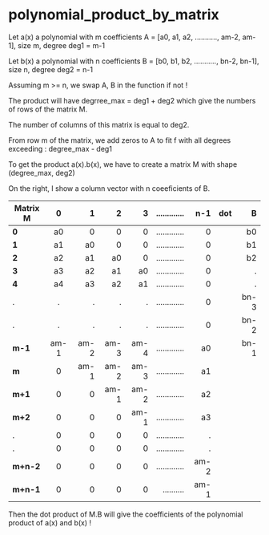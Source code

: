 # polynomial_product_by_matrix

Let a(x) a polynomial with m coefficients A = [a0, a1, a2, ..........., am-2, am-1], size m, degree deg1 = m-1

Let b(x) a polynomial with n coefficients B = [b0, b1, b2, ..........., bn-2, bn-1], size n, degree deg2 = n-1

Assuming m >= n, we swap A, B in the function if not !

The product will have degrree_max = deg1 + deg2 which give the numbers of rows of the matrix M.

The number of columns of this matrix is equal to deg2.

From row m of the matrix, we add zeros to A to fit f with all degrees exceeding : degree_max - deg1

To get the product a(x).b(x), we have to create a matrix M with shape (degree_max, deg2) 

On the right, I show a column vector with n coeeficients of B.


|Matrix M|     0|  1|  2|  3| .............| n-1| dot |B|
|-----|:------:|------:| ------:|------:|------:|------:|---:|---:|
|**0**|     a0|  0|  0|  0| .............| 0|   |b0|
|**1**|     a1|  a0|  0|  0| .............| 0| |b1|
|**2**|     a2|  a1|  a0|  0| .............| 0 | |b2|
|**3**|     a3|  a2|  a1|  a0| .............| 0|   |.|
|**4**|     a4|  a3|  a2|  a1| .............| 0| |.|
|.|     .|  .|  .|  .| .............| 0||bn-3|
|.|     .|  .|  .|  .| .............| 0||bn-2|
|**m-1**|     am-1|  am-2|  am-3|  am-4| .............| a0| |bn-1|
|**m**|     0|  am-1|  am-2|  am-3| .............| a1|
|**m+1**|     0|  0|  am-1| am-2| .............| a2|
|**m+2**|     0|  0|  0|  am-1| .............| a3|
|.|     0|  0|  0|  0| .............| .| 
|.|     0|  0|  0|  0| .............| .| 
|**m+n-2**|     0|  0|  0|  0| .............| am-2| 
|**m+n-1**|  0|   0|    0|  0| .......... |am-1|


Then the dot product of M.B will give the coefficients of the polynomial product of a(x) and b(x) !
